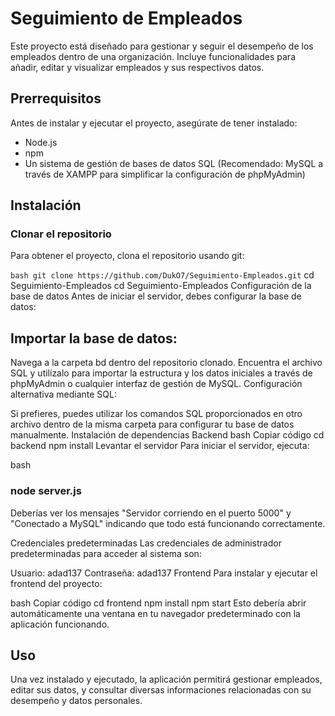 # Seguimiento de Empleados

Este proyecto está diseñado para gestionar y seguir el desempeño de los empleados dentro de una organización. Incluye funcionalidades para añadir, editar y visualizar empleados y sus respectivos datos.

## Prerrequisitos

Antes de instalar y ejecutar el proyecto, asegúrate de tener instalado:

- Node.js
- npm
- Un sistema de gestión de bases de datos SQL (Recomendado: MySQL a través de XAMPP para simplificar la configuración de phpMyAdmin)

## Instalación

### Clonar el repositorio

Para obtener el proyecto, clona el repositorio usando git:

`bash
git clone https://github.com/DukO7/Seguimiento-Empleados.git`
cd Seguimiento-Empleados
cd Seguimiento-Empleados
Configuración de la base de datos
Antes de iniciar el servidor, debes configurar la base de datos:

## Importar la base de datos:

Navega a la carpeta bd dentro del repositorio clonado.
Encuentra el archivo SQL y utilízalo para importar la estructura y los datos iniciales a través de phpMyAdmin o cualquier interfaz de gestión de MySQL.
Configuración alternativa mediante SQL:

Si prefieres, puedes utilizar los comandos SQL proporcionados en otro archivo dentro de la misma carpeta para configurar tu base de datos manualmente.
Instalación de dependencias
Backend
bash
Copiar código
cd backend
npm install
Levantar el servidor
Para iniciar el servidor, ejecuta:

bash
### node server.js
Deberías ver los mensajes "Servidor corriendo en el puerto 5000" y "Conectado a MySQL" indicando que todo está funcionando correctamente.

Credenciales predeterminadas
Las credenciales de administrador predeterminadas para acceder al sistema son:

Usuario: adad137
Contraseña: adad137
Frontend
Para instalar y ejecutar el frontend del proyecto:

bash
Copiar código
cd frontend
npm install
npm start
Esto debería abrir automáticamente una ventana en tu navegador predeterminado con la aplicación funcionando.

## Uso
Una vez instalado y ejecutado, la aplicación permitirá gestionar empleados, editar sus datos, y consultar diversas informaciones relacionadas con su desempeño y datos personales.
